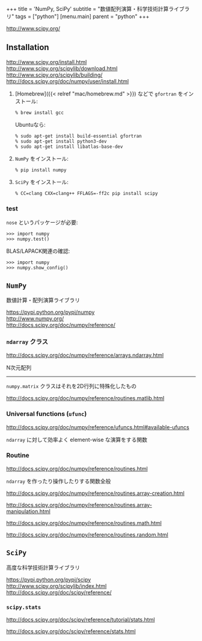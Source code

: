 +++
title = 'NumPy, SciPy'
subtitle = "数値配列演算・科学技術計算ライブラリ"
tags = ["python"]
[menu.main]
  parent = "python"
+++

<http://www.scipy.org/>

## Installation

<http://www.scipy.org/install.html>\
<http://www.scipy.org/scipylib/download.html>\
<http://www.scipy.org/scipylib/building/>\
<http://docs.scipy.org/doc/numpy/user/install.html>

1.  [Homebrew]({{< relref "mac/homebrew.md" >}}) などで `gfortran` をインストール:

        % brew install gcc

    Ubuntuなら:

        % sudo apt-get install build-essential gfortran
        % sudo apt-get install python3-dev
        % sudo apt-get install libatlas-base-dev

2.  `NumPy` をインストール:

        % pip install numpy

3.  `SciPy` をインストール:

        % CC=clang CXX=clang++ FFLAGS=-ff2c pip install scipy

### test

`nose` というパッケージが必要:

    >>> import numpy
    >>> numpy.test()

BLAS/LAPACK関連の確認:

    >>> import numpy
    >>> numpy.show_config()

## `NumPy`

数値計算・配列演算ライブラリ

<https://pypi.python.org/pypi/numpy>\
<http://www.numpy.org/>\
<http://docs.scipy.org/doc/numpy/reference/>

### `ndarray` クラス

<http://docs.scipy.org/doc/numpy/reference/arrays.ndarray.html>

N次元配列

------------------------------------------------------------------------

`numpy.matrix` クラスはそれを2D行列に特殊化したもの

<http://docs.scipy.org/doc/numpy/reference/routines.matlib.html>

### Universal functions (`ufunc`)

<http://docs.scipy.org/doc/numpy/reference/ufuncs.html#available-ufuncs>

`ndarray` に対して効率よく element-wise な演算をする関数

### Routine

<http://docs.scipy.org/doc/numpy/reference/routines.html>

`ndarray` を作ったり操作したりする関数全般

<http://docs.scipy.org/doc/numpy/reference/routines.array-creation.html>

<http://docs.scipy.org/doc/numpy/reference/routines.array-manipulation.html>

<http://docs.scipy.org/doc/numpy/reference/routines.math.html>

<http://docs.scipy.org/doc/numpy/reference/routines.random.html>

## `SciPy`

高度な科学技術計算ライブラリ

<https://pypi.python.org/pypi/scipy>\
<http://www.scipy.org/scipylib/index.html>\
<http://docs.scipy.org/doc/scipy/reference/>

### `scipy.stats`

<http://docs.scipy.org/doc/scipy/reference/tutorial/stats.html>

<http://docs.scipy.org/doc/scipy/reference/stats.html>

